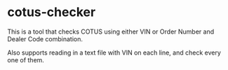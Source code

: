 # cotus-checker

This is a tool that checks COTUS using either VIN or Order Number and Dealer Code combination.

Also supports reading in a text file with VIN on each line, and check every one of them.
